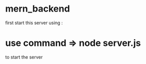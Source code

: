 # mern_backend

first start this server using :
# use command => node server.js
to start the server
